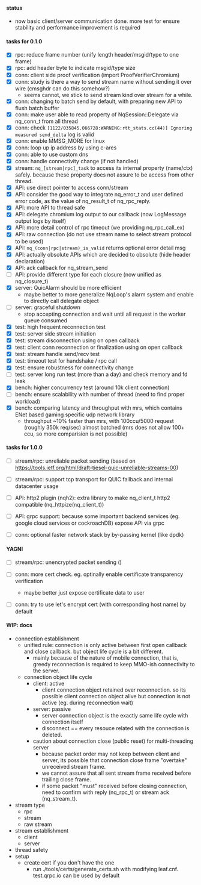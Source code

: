 #### status
- now basic client/server communication done. more test for ensure stability and performance improvement is required


#### tasks for 0.1.0
- [x] rpc: reduce frame number (unify length header/msgid/type to one frame)
- [x] rpc: add header byte to indicate msgid/type size
- [x] conn: client side proof verification (import ProofVerifierChromium)
- [x] conn: study is there a way to send stream name without sending it over wire (cmsghdr can do this somehow?)
  - seems cannot, we stick to send stream kind over stream for a while.
- [x] conn: changing to batch send by default, with preparing new API to flush batch buffer
- [x] conn: make user able to read property of NqSession::Delegate via nq_conn_t from all thread
- [x] conn: check ```[1122/035845.066728:WARNING:rtt_stats.cc(44)] Ignoring measured send_delta``` log is valid
- [x] conn: enable MMSG_MORE for linux
- [x] conn: loop up ip address by using c-ares
- [x] conn: able to use custom dns
- [x] conn: handle connectivity change (if not handled)
- [x] stream: ```nq_[stream|rpc]_task``` to access its internal property (name/ctx) safely. because these property does not assure to be access from other thread.
- [x] API: use direct pointer to access conn/stream
- [x] API: consider the good way to integrate nq_error_t and user defined error code, as the value of nq_result_t of nq_rpc_reply.
- [x] API: more API to thread safe 
- [x] API: delegate chromium log output to our callback (now LogMessage output logs by itself)
- [x] API: more detail control of rpc timeout (we providing nq_rpc_call_ex)
- [x] API: raw connection (do not use stream name to select stream protocol to be used)
- [x] API: ```nq_(conn|rpc|stream)_is_valid``` returns optional error detail msg 
- [x] API: actually obsolute APIs which are decided to obsolute (hide header declaration)
- [x] API: ack callback for nq_stream_send
- [ ] API: provide different type for each closure (now unified as nq_closure_t)
- [x] server: QuicAlarm should be more efficient
  - maybe better to more generalize NqLoop's alarm system and enable to directly call delegate object 
- [ ] server: graceful shutdown
  - stop accepting connection and wait until all request in the worker queue consumed
- [x] test: high frequent reconnection test
- [x] test: server side stream initiation
- [x] test: stream disconnection using on open callback 
- [x] test: client conn reconnection or finalization using on open callback
- [x] test: stream handle send/recv test
- [x] test: timeout test for handshake / rpc call
- [x] test: ensure robustness for connectivity change
- [ ] test: server long run test (more than a day) and check memory and fd leak
- [x] bench: higher concurrency test (around 10k client connection)
- [ ] bench: ensure scalability with number of thread (need to find proper workload)
- [x] bench: comparing latency and throughput with mrs, which contains ENet based gaming specific udp network library
  - throughput ~10% faster than mrs, with 100ccu/5000 request (roughly 350k req/sec) almost batched (mrs does not allow 100+ ccu, so more comparision is not possible)


#### tasks for 1.0.0
- [ ] stream/rpc: unreliable packet sending (based on https://tools.ietf.org/html/draft-tiesel-quic-unreliable-streams-00)
- [ ] stream/rpc: support tcp transport for QUIC fallback and internal datacenter usage
- [ ] API: http2 plugin (nqh2): extra library to make nq_client_t http2 compatible (nq_httpize(nq_client_t))
- [ ] API: grpc support: because some important backend services (eg. google cloud services or cockroachDB) expose API via grpc
- [ ] conn: optional faster network stack by by-passing kernel (like dpdk)


#### YAGNI
- [ ] stream/rpc: unencrypted packet sending ()
- [ ] conn: more cert check. eg. optinally enable certificate transparency verification
  - maybe better just expose certificate data to user
- [ ] conn: try to use let's encrypt cert (with corresponding host name) by default


#### WIP: docs
- connection establishment
  - unified rule: connection is only active between first open callback and close callback. but object life cycle is a bit different. 
    - mainly because of the nature of mobile connection, that is, greedy reconnection is required to keep MMO-ish connectivity to the server.
  - connection object life cycle
    - client: active
      - client connection object retained over reconnection. so its possible client connection object alive but connection is not active (eg. during reconnection wait)
    - server: passive
      - server connection object is the exactly same life cycle with connection itself
      - disconnect == every resouce related with the connection is deleted. 
    - caution about connection close (public reset) for multi-threading server
      - because packet order may not keep between client and server, its possible that connection close frame "overtake" unreceived stream frame. 
      - we cannot assure that all sent stream frame received before trailing close frame. 
      - if some packet "must" received before closing connection, need to confirm with reply (nq_rpc_t) or stream ack (nq_stream_t). 
- stream type
  - rpc
  - stream
  - raw stream 
- stream establishment
  - client
  - server
- thread safety
- setup 
  - create cert if you don't have the one
    - run ./tools/certs/generate_certs.sh with modifying leaf.cnf. test.qrpc.io can be used by default
